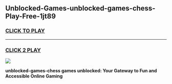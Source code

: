 
## Unblocked-Games-unblocked-games-chess-Play-Free-1jt89
<h3>
<a href="https://premium76.site?title=unblocked-games-chess&ref=23A">CLICK TO PLAY</a></h3>
<hr>

<h3>
<a href="https://premium76.site?title=unblocked-games-chess&ref=23A">CLICK 2 PLAY</a>
  
</h3>

<a href="https://premium76.site?title=unblocked-games-chess&ref=23A"><img src="https://clearcache.store/games.png"></a>


**unblocked-games-chess games unblocked: Your Gateway to Fun and Accessible Online Gaming**
